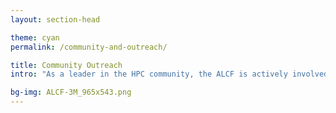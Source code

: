 ```yaml
---
layout: section-head

theme: cyan
permalink: /community-and-outreach/

title: Community Outreach
intro: "As a leader in the HPC community, the ALCF is actively involved in efforts to broaden the impact of supercomputers and AI for science. The facility also leads and contributes to several activities designed to inspire the next generation of researchers in HPC and the computing sciences."

bg-img: ALCF-3M_965x543.png
---
```




